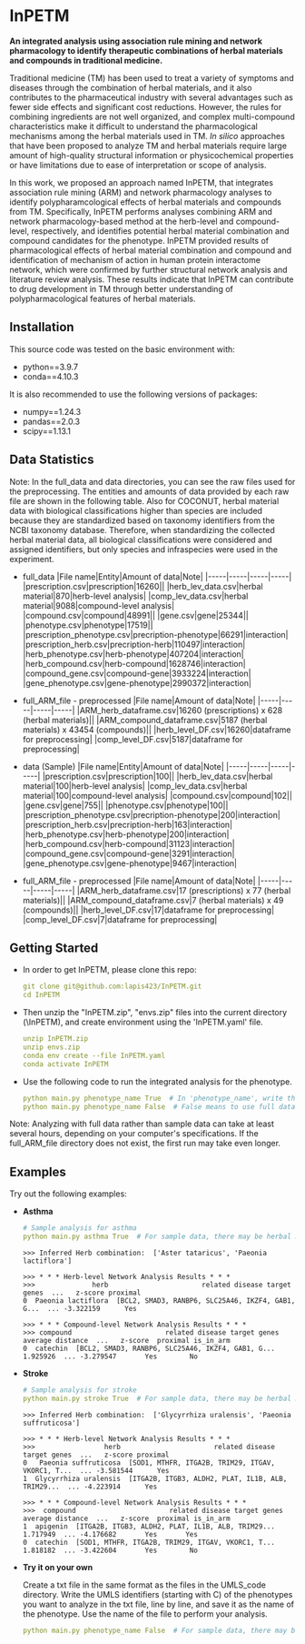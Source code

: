 # InPETM

**An integrated analysis using association rule mining and network pharmacology to identify therapeutic combinations of herbal materials and compounds in traditional medicine.**

Traditional medicine (TM) has been used to treat a variety of symptoms and diseases through the combination of herbal materials, and it also contributes to the pharmaceutical industry with several advantages such as fewer side effects and significant cost reductions. However, the rules for combining ingredients are not well organized, and complex multi-compound characteristics make it difficult to understand the pharmacological mechanisms among the herbal materials used in TM. *In silico* approaches that have been proposed to analyze TM and herbal materials require large amount of high-quality structural information or physicochemical properties or have limitations due to ease of interpretation or scope of analysis.

In this work, we proposed an approach named InPETM, that integrates association rule mining (ARM) and network pharmacology analyses to identify polypharamcological effects of herbal materials and compounds from TM. Specifically, InPETM performs analyses combining ARM and network pharmacology-based method at the herb-level and compound-level, respectively, and identifies potential herbal material combination and compound candidates for the phenotype. InPETM provided results of pharmacological effects of herbal material combination and compound and identification of mechanism of action in human protein interactome network, which were confirmed by further structural network analysis and literature review analysis. These results indicate that InPETM can contribute to drug development in TM through better understanding of polypharmacological features of herbal materials. 

## Installation

This source code was tested on the basic environment with:
* python==3.9.7
* conda==4.10.3

It is also recommended to use the following versions of packages:
* numpy==1.24.3
* pandas==2.0.3
* scipy==1.13.1

## Data Statistics

Note: In the full_data and data directories, you can see the raw files used for the preprocessing. The entities and amounts of data provided by each raw file are shown in the following table. Also for COCONUT, herbal material data with biological classifications higher than species are included because they are standardized based on taxonomy identifiers from the NCBI taxonomy database. Therefore, when standardizing the collected herbal material data, all biological classifications were considered and assigned identifiers, but only species and infraspecies were used in the experiment.

* full_data 
|File name|Entity|Amount of data|Note|
|-----|-----|-----|-----|
|prescription.csv|prescription|16260||
|herb_lev_data.csv|herbal material|870|herb-level analysis|
|comp_lev_data.csv|herbal material|9088|compound-level analysis|
|compound.csv|compound|48991||
|gene.csv|gene|25344||
|phenotype.csv|phenotype|17519||
|prescription_phenotype.csv|precription-phenotype|66291|interaction|
|prescription_herb.csv|precription-herb|110497|interaction|
|herb_phenotype.csv|herb-phenotype|407204|interaction|
|herb_compound.csv|herb-compound|1628746|interaction|
|compound_gene.csv|compound-gene|3933224|interaction|
|gene_phenotype.csv|gene-phenotype|2990372|interaction|

* full_ARM_file - preprocessed
|File name|Amount of data|Note|
|-----|-----|-----|-----|
|ARM_herb_dataframe.csv|16260 (prescriptions) x 628 (herbal materials)||
|ARM_compound_dataframe.csv|5187 (herbal materials) x 43454 (compounds)||
|herb_level_DF.csv|16260|dataframe for preprocessing|
|comp_level_DF.csv|5187|dataframe for preprocessing|


* data (Sample)
|File name|Entity|Amount of data|Note|
|-----|-----|-----|-----|
|prescription.csv|prescription|100||
|herb_lev_data.csv|herbal material|100|herb-level analysis|
|comp_lev_data.csv|herbal material|100|compound-level analysis|
|compound.csv|compound|102||
|gene.csv|gene|755||
|phenotype.csv|phenotype|100||
|prescription_phenotype.csv|precription-phenotype|200|interaction|
|prescription_herb.csv|precription-herb|163|interaction|
|herb_phenotype.csv|herb-phenotype|200|interaction|
|herb_compound.csv|herb-compound|31123|interaction|
|compound_gene.csv|compound-gene|3291|interaction|
|gene_phenotype.csv|gene-phenotype|9467|interaction|

* full_ARM_file - preprocessed
|File name|Amount of data|Note|
|-----|-----|-----|-----|
|ARM_herb_dataframe.csv|17 (prescriptions) x 77 (herbal materials)||
|ARM_compound_dataframe.csv|7 (herbal materials) x 49 (compounds)||
|herb_level_DF.csv|17|dataframe for preprocessing|
|comp_level_DF.csv|7|dataframe for preprocessing|



## Getting Started
* In order to get InPETM, please clone this repo:
  
  ```yaml
  git clone git@github.com:lapis423/InPETM.git
  cd InPETM
  ```


* Then unzip the "InPETM.zip", "envs.zip" files into the current directory (\InPETM), and create environment using the 'InPETM.yaml' file.
  
  ```yaml
  unzip InPETM.zip
  unzip envs.zip
  conda env create --file InPETM.yaml
  conda activate InPETM
  ```


* Use the following code to run the integrated analysis for the phenotype. 
  
  ```yaml annotate
  python main.py phenotype_name True  # In 'phenotype_name', write the phenotype you want to analyze. (e.g., asthma, diabetes)
  python main.py phenotype_name False  # False means to use full data instead of sample data.
  ```
Note: Analyzing with full data rather than sample data can take at least several hours, depending on your computer's specifications. If the full_ARM_file directory does not exist, the first run may take even longer. 

## Examples
Try out the following examples:
* **Asthma**

  ```yaml annotate
  # Sample analysis for asthma
  python main.py asthma True  # For sample data, there may be herbal materials or compounds that do not yield results.
  ```
  
  ```
  >>> Inferred Herb combination:  ['Aster tataricus', 'Paeonia lactiflora']
  ```
  
  ```
  >>> * * * Herb-level Network Analysis Results * * *
  >>>              herb                       related disease target genes  ...   z-score proximal
  0  Paeonia lactiflora  [BCL2, SMAD3, RANBP6, SLC25A46, IKZF4, GAB1, G...  ... -3.322159      Yes
  ```

  ```
  >>> * * * Compound-level Network Analysis Results * * *
  >>> compound                       related disease target genes  average distance  ...   z-score  proximal is_in_arm
  0  catechin  [BCL2, SMAD3, RANBP6, SLC25A46, IKZF4, GAB1, G...          1.925926  ... -3.279547       Yes        No
  ```


* **Stroke**

  ```yaml annotate
  # Sample analysis for stroke
  python main.py stroke True  # For sample data, there may be herbal materials or compounds that do not yield results.
  ```
  
  ```
  >>> Inferred Herb combination:  ['Glycyrrhiza uralensis', 'Paeonia suffruticosa']
  ```
  
  ```
  >>> * * * Herb-level Network Analysis Results * * *
  >>>                 herb                       related disease target genes  ...   z-score proximal
  0   Paeonia suffruticosa  [SOD1, MTHFR, ITGA2B, TRIM29, ITGAV, VKORC1, T...  ... -3.581544      Yes
  1  Glycyrrhiza uralensis  [ITGA2B, ITGB3, ALDH2, PLAT, IL1B, ALB, TRIM29...  ... -4.223914      Yes
  ```

  ```
  >>> * * * Compound-level Network Analysis Results * * *
  >>>  compound                       related disease target genes  average distance  ...   z-score  proximal is_in_arm
  1  apigenin  [ITGA2B, ITGB3, ALDH2, PLAT, IL1B, ALB, TRIM29...          1.717949  ... -4.176682       Yes       Yes
  0  catechin  [SOD1, MTHFR, ITGA2B, TRIM29, ITGAV, VKORC1, T...          1.818182  ... -3.422604       Yes        No
  ```


* **Try it on your own**

  Create a txt file in the same format as the files in the UMLS_code directory. Write the UMLS identifiers (starting with C) of the phenotypes you want to analyze in the txt file, line by line, and save it as the name of the phenotype. Use the name of the file to perform your analysis.

  ```yaml annotate
  python main.py phenotype_name False  # For sample data, there may be herbal materials or compounds that do not yield results.
  ```
